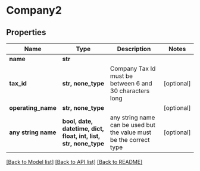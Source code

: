 # Company2


## Properties
Name | Type | Description | Notes
------------ | ------------- | ------------- | -------------
**name** | **str** |  | 
**tax_id** | **str, none_type** | Company Tax Id must be between 6 and 30 characters long | [optional] 
**operating_name** | **str, none_type** |  | [optional] 
**any string name** | **bool, date, datetime, dict, float, int, list, str, none_type** | any string name can be used but the value must be the correct type | [optional]

[[Back to Model list]](../README.md#documentation-for-models) [[Back to API list]](../README.md#documentation-for-api-endpoints) [[Back to README]](../README.md)


